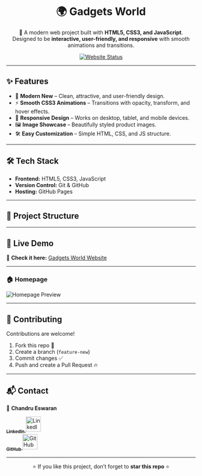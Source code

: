 <div align="center">

# 🌍 Gadgets World  

🚀 A modern web project built with **HTML5, CSS3, and JavaScript**.  
Designed to be **interactive, user-friendly, and responsive** with smooth animations and transitions.  

[![Website Status](https://img.shields.io/website?url=https://chandrueswaran.github.io/GadgetsWorld/)](https://chandrueswaran.github.io/GadgetsWorld/)

</div>  

---

## ✨ Features
- 🎨 **Modern New** – Clean, attractive, and user-friendly design.  
- ⚡ **Smooth CSS3 Animations** – Transitions with opacity, transform, and hover effects.  
- 📱 **Responsive Design** – Works on desktop, tablet, and mobile devices.  
- 🖼️ **Image Showcase** – Beautifully styled product images.  
- 🛠️ **Easy Customization** – Simple HTML, CSS, and JS structure.  

---

## 🛠️ Tech Stack
- **Frontend:** HTML5, CSS3, JavaScript  
- **Version Control:** Git & GitHub  
- **Hosting:** GitHub Pages  

---

## 📂 Project Structure

---
## 🚀 Live Demo
🔗 **Check it here:** [Gadgets World Website](https://chandrueswaran.github.io/GadgetsWorld/)  

---
### 🏠 Homepage  
![Homepage Preview](images/main2.jpg)

---

## 🤝 Contributing
Contributions are welcome!  
1. Fork this repo 🍴
2. Create a branch (`feature-new`)  
3. Commit changes ✅  
4. Push and create a Pull Request 🔥  

---

## 📬 Contact
👤 **Chandru Eswaran** 

<p align="left">
  <a href="https://www.linkedin.com/in/chandru-eswaran-d" target="_blank">
    <sub><b>LinkedIn</b></sub>
    <img src="https://cdn.jsdelivr.net/gh/devicons/devicon/icons/linkedin/linkedin-original.svg" width="40" height="40" alt="LinkedIn"/><br/>
  </a>
  <a href="https://github.com/ChandruEswaran" target="_blank">
    <sub><b>GitHub</b></sub>
    <img src="https://cdn.jsdelivr.net/gh/devicons/devicon/icons/github/github-original.svg" width="40" height="40" alt="GitHub"/><br/>
  </a>
</p>


---

<div align="center">

⭐ If you like this project, don’t forget to **star this repo** ⭐  

</div>
